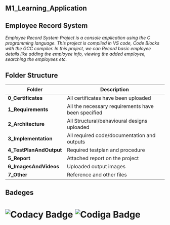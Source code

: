 
## M1_Learning_Application
## **Employee Record System**
_Employee Record System Project is a console application using the C programming language. This project is compiled in VS code, Code Blocks with the GCC compiler. In this project, we can Record basic employee details like adding the employee info, viewing the added employee, searching the employees etc._
## Folder Structure
|Folder|Description|
|------|-----------|
|**0_Certificates**|All certificates have been uploaded|
|**1_Requirements**|All the necessary requirements have been specified|
|**2_Architecture**|All Structural/behavioural designs uploaded|
|**3_Implementation**|All required code/documentation and outputs|
|**4_TestPlanAndOutput**|Required testplan and procedure|
|**5_Report**|Attached report on the project|
|**6_ImagesAndVideos**|Uploaded output images|
|**7_Other**|Reference and other files|

## Badeges
# ![Codacy Badge](https://app.codacy.com/project/badge/Grade/e474d7cba8994958912bb58b9054f436)  ![Codiga Badge](https://api.codiga.io/project/31110/score/svg)
